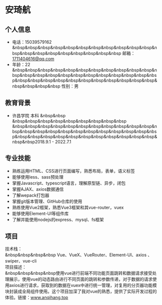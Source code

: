 # 安琦航

## 个人信息

- 电话：15039579162     &nbsp&nbsp&nbsp&nbsp&nbsp&nbsp&nbsp&nbsp&nbsp&nbsp&nbsp&nbsp&nbsp&nbsp&nbsp&nbsp&nbsp&nbsp&nbsp&nbsp  邮箱：1711404616@qq.com
- 年龄：22                  &nbsp&nbsp&nbsp&nbsp&nbsp&nbsp&nbsp&nbsp&nbsp&nbsp&nbsp&nbsp&nbsp&nbsp&nbsp&nbsp&nbsp&nbsp&nbsp&nbsp&nbsp&nbsp&nbsp&nbsp&nbsp&nbsp&nbsp&nbsp&nbsp&nbsp&nbsp&nbsp&nbsp&nbsp&nbsp&nbsp&nbsp&nbsp  性别：男

## 教育背景

- 许昌学院    本科      &nbsp&nbsp &nbsp&nbsp&nbsp&nbsp&nbsp&nbsp&nbsp&nbsp&nbsp &nbsp&nbsp&nbsp&nbsp&nbsp&nbsp&nbsp&nbsp&nbsp&nbsp&nbsp&nbsp&nbsp&nbsp&nbsp&nbsp&nbsp&nbsp&nbsp&nbsp&nbsp&nbsp&nbsp&nbsp&nbsp&nbsp&nbsp&nbsp&nbsp&nbsp&nbsp&nbsp&nbsp&nbsp&nbsp&nbsp2018.9.1 - 2022.7.1

## 专业技能

- 熟练运用HTML、CSS进行页面编写，熟悉布局，表单，语义标签
- 能够使用less、sass预处理
- 掌握Javascript、typescript语言，理解原型链、异步，闭包
- 掌握AJAX、axios数据通信
- 了解wepack打包器
- 掌握git版本管理、GitHub仓库的使用
- 熟练使用Vue2框架，熟悉Vue3框架和其vue-router，vuex
- 能够使用Element-UI等组件库
- 了解并能使用nodejs的express、mysql、fs框架

## 项目

技术栈：<br/>
&nbsp&nbsp&nbsp&nbsp Vue、VueX、VueRouter、Element-UI、axios 、swiper、vue-cli<br/>
项目描述：<br/>
&nbsp&nbsp&nbsp&nbsp使用vue进行前端不同功能页面跳转和数据请求接受处理展示，使用vue的动态路由进行不同页面的跳转和参数传递，对于数据的请求使用axios进行请求，获取到的数据在vuex中进行统一管理，对复用的分页器功能模块封装成全局组件使用。这个项目加深了我对vue的熟悉，提供了实际开发过程的体验。链接：www.anqihang.top
